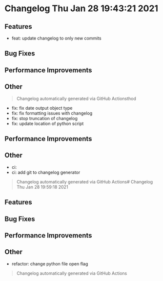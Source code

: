 # Changelog Thu Jan 28 19:43:21 2021 

## Features

* feat: update changelog to only new commits

## Bug Fixes


## Performance Improvements


## Other



 > Changelog automatically generated via GitHub Actionsthod
* fix: fix date output object type
* fix: fix formatting issues with changelog
* fix: stop truncation of changelog
* fix: update location of python script

## Performance Improvements


## Other

* ci:
* ci: add git to changelog generator


 > Changelog automatically generated via GitHub Actions# Changelog Thu Jan 28 19:59:18 2021 

## Features


## Bug Fixes


## Performance Improvements


## Other

* refactor: change python file open flag


 > Changelog automatically generated via GitHub Actions